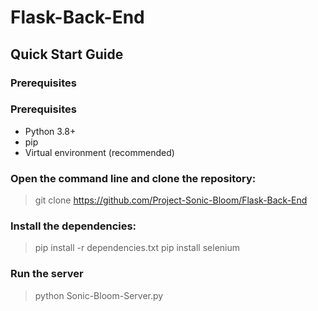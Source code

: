 # Flask-Back-End

## Quick Start Guide

### Prerequisites
### Prerequisites
- Python 3.8+
- pip
- Virtual environment (recommended)

### Open the command line and clone the repository:
> git clone https://github.com/Project-Sonic-Bloom/Flask-Back-End

### Install the dependencies:
> pip install -r dependencies.txt
> pip install selenium

### Run the server 
> python Sonic-Bloom-Server.py
